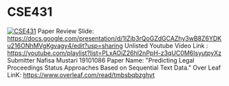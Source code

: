 # CSE431
[![CSE431](https://img.youtube.com/vi/LCECCNVSLfU&list=PLxAOiZ26hl2nPpH-z3qUC0M6IsyutpyXz&index=1&t=1s)](https://www.youtube.com/watch?v=LCECCNVSLfU&list=PLxAOiZ26hl2nPpH-z3qUC0M6IsyutpyXz&index=1&t=1s)
Paper Review Slide: https://docs.google.com/presentation/d/1lZjb3rQoGZdGCAZhy3wB8Z6YDKu216ONhMVgKgvagy4/edit?usp=sharing 
Unlisted Youtube  Video Link : https://youtube.com/playlist?list=PLxAOiZ26hl2nPpH-z3qUC0M6IsyutpyXz 
Submitter
Nafisa Mustari
19101086
Paper Name: "Predicting Legal Proceedings Status Approaches Based on Sequential Text Data."
Over Leaf LinK: https://www.overleaf.com/read/tmbsbqbzghvt 

